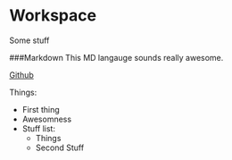 # Workspace
Some stuff 

###Markdown
This MD langauge sounds really awesome.

[Github](https://github.com)

Things:
* First thing
* Awesomness
* Stuff list:
  * Things
  * Second Stuff
    
